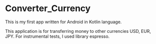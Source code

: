 # Converter_Currency


This is my first app written for Android in Kotlin language.

This application is for transferring money to other currencies USD, EUR, JPY.
For instrumental tests, I used library espresso.

